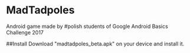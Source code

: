 # MadTadpoles
Android game made by #polish students of Google Android Basics Challenge 2017

##Install 
Download "madtadpoles_beta.apk" on your device and install it.
